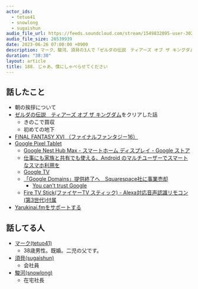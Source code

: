 ```yaml
---
actor_ids:
  - tetuo41
  - snowlong
  - sugaishun
audio_file_url: https://feeds.soundcloud.com/stream/1549832095-user-302747142-yarukinai-188-2023_06_26.mp3
audio_file_size: 26539939
date: 2023-06-26 07:00:00 +0900
description: マーク、駿河、須貝の3人で「ゼルダの伝説　ティアーズ オブ ザ キングダム」「Google Pixel Tablet」「ガジェット」などについて話しました。
duration: "38:30"
layout: article
title: 188. じゃあ、僕にしゃべらせてください
---
```


## 話したこと
- 朝の挨拶について
- [ゼルダの伝説　ティアーズ オブ ザ キングダム](https://www.nintendo.co.jp/zelda/totk/index.html)をクリアした話
  - きのこで買収
  - 初めての地下
- [FINAL FANTASY XVI （ファイナルファンタジー16）](https://jp.finalfantasyxvi.com/)
- [Google Pixel Tablet](https://store.google.com/jp/product/pixel_tablet)
  - [Google Nest Hub Max - スマートホーム ディスプレイ - Google ストア](https://store.google.com/jp/product/google_nest_hub_max?hl=ja)
  - [仕事にも家族と共有でも使える、Android のマルチユーザーでスマートなスマホ利用を](https://www.android.com/intl/ja_jp/articles/54/)
  - [Google TV](https://tv.google/intl/ja_jp/)
  - [「Google Domains」提供終了へ　Squarespace社に事業売却](https://www.itmedia.co.jp/pcuser/articles/2306/16/news083.html)
    - [You can't trust Google](https://world.hey.com/dhh/you-can-t-trust-google-f7d64064)
  - [Fire TV Stick(ファイヤーTV スティック) - Alexa対応音声認識リモコン(第3世代)付属](https://www.amazon.co.jp/dp/B09JDGYSQW)
- [Yarukinai.fmをサポートする](https://note.com/tetuo41/circle)

## 話してる人
- [マーク(tetuo41)](https://twitter.com/tetuo41)
  - 38歳男性。既婚。二児の父です。
- [須貝(sugaishun)](https://twitter.com/sugaishun)
  - 会社員
- [駿河(snowlong)](https://twitter.com/_snowlong)
  - 在宅社長
